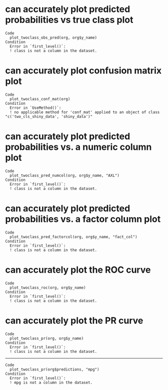 # can accurately plot predicted probabilities vs true class plot

    Code
      plot_twoclass_obs_pred(org, org$y_name)
    Condition
      Error in `first_level()`:
      ! class is not a column in the dataset.

# can accurately plot confusion matrix plot

    Code
      plot_twoclass_conf_mat(org)
    Condition
      Error in `UseMethod()`:
      ! no applicable method for 'conf_mat' applied to an object of class "c('two_cls_shiny_data', 'shiny_data')"

# can accurately plot predicted probabilities vs. a numeric column plot

    Code
      plot_twoclass_pred_numcol(org, org$y_name, "AXL")
    Condition
      Error in `first_level()`:
      ! class is not a column in the dataset.

# can accurately plot predicted probabilities vs. a factor column plot

    Code
      plot_twoclass_pred_factorcol(org, org$y_name, "fact_col")
    Condition
      Error in `first_level()`:
      ! class is not a column in the dataset.

# can accurately plot the ROC curve

    Code
      plot_twoclass_roc(org, org$y_name)
    Condition
      Error in `first_level()`:
      ! class is not a column in the dataset.

# can accurately plot the PR curve

    Code
      plot_twoclass_pr(org, org$y_name)
    Condition
      Error in `first_level()`:
      ! class is not a column in the dataset.

---

    Code
      plot_twoclass_pr(org$predictions, "mpg")
    Condition
      Error in `first_level()`:
      ! mpg is not a column in the dataset.

